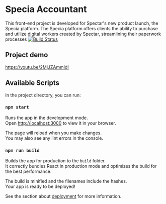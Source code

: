 # Specia Accountant
This front-end project is developed for Spectar's new product launch, the Specia platform. The Specia platform offers clients the ability to purchase and utilize digital workers created by Spectar, streamlining their paperwork processes
[![Build Status](https://dev.azure.com/SpectarRPA/SpectarRPA/_apis/build/status/SpeciaPortal?branchName=master)](https://dev.azure.com/SpectarRPA/SpectarRPA/_build/latest?definitionId=9&branchName=master)

## Project demo
https://youtu.be/2MjJZAmmidI

## Available Scripts

In the project directory, you can run:

### `npm start`

Runs the app in the development mode.\
Open [http://localhost:3000](http://localhost:3000) to view it in your browser.

The page will reload when you make changes.\
You may also see any lint errors in the console.

### `npm run build`

Builds the app for production to the `build` folder.\
It correctly bundles React in production mode and optimizes the build for the best performance.

The build is minified and the filenames include the hashes.\
Your app is ready to be deployed!

See the section about [deployment](https://facebook.github.io/create-react-app/docs/deployment) for more information.
